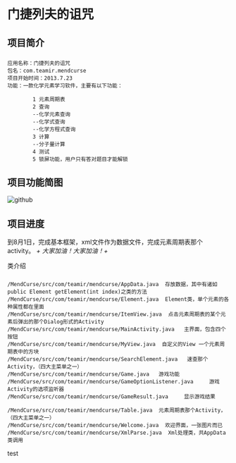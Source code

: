 ﻿门捷列夫的诅咒
================================


项目简介
-------------------------------
###
    应用名称：门捷列夫的诅咒
    包名：com.teamir.mendcurse
    项目开始时间：2013.7.23
    功能：一款化学元素学习软件，主要有以下功能：
    
            1 元素周期表
            2 查询
            --化学元素查询
            --化学式查询
            --化学方程式查询
            3 计算
            --分子量计算
            4 测试
            5 锁屏功能，用户只有答对题目才能解锁
            

项目功能简图
---------------------------------
![github](http://gdynamic.qpic.cn/gdynamic/cmfdvtpgrtZINibESZor7bYQfQG4cuqibIfWXuuITqapg/628 "features")


项目进度
-----------------------------------
到8月1日，完成基本框架，xml文件作为数据文件，完成元素周期表那个activity。
*+ 大家加油！大家加油！+*


类介绍
###
    /MendCurse/src/com/teamir/mendcurse/AppData.java  存放数据，其中有诸如public Element getElement(int index)之类的方法
    /MendCurse/src/com/teamir/mendcurse/Element.java  Element类，单个元素的各种属性都在里面
    /MendCurse/src/com/teamir/mendcurse/ItemView.java  点击元素周期表的某个元素后弹出的那个Dialog形式的Activity
    /MendCurse/src/com/teamir/mendcurse/MainActivity.java   主界面，包含四个按钮
    /MendCurse/src/com/teamir/mendcurse/MyView.java  自定义的View 一个元素周期表中的方块
    /MendCurse/src/com/teamir/mendcurse/SearchElement.java   速查那个Activity，（四大主菜单之一）
    /MendCurse/src/com/teamir/mendcurse/Game.java	游戏功能
    /MendCurse/src/com/teamir/mendcurse/GameOptionListener.java		游戏Activity的选项监听器
    /MendCurse/src/com/teamir/mendcurse/GameResult.java		显示游戏结果
    
    /MendCurse/src/com/teamir/mendcurse/Table.java  元素周期表那个Activity，（四大主菜单之一）
    /MendCurse/src/com/teamir/mendcurse/Welcome.java  欢迎界面，一张图片而已
    /MendCurse/src/com/teamir/mendcurse/XmlParse.java  Xml处理类，共AppData类调用


test